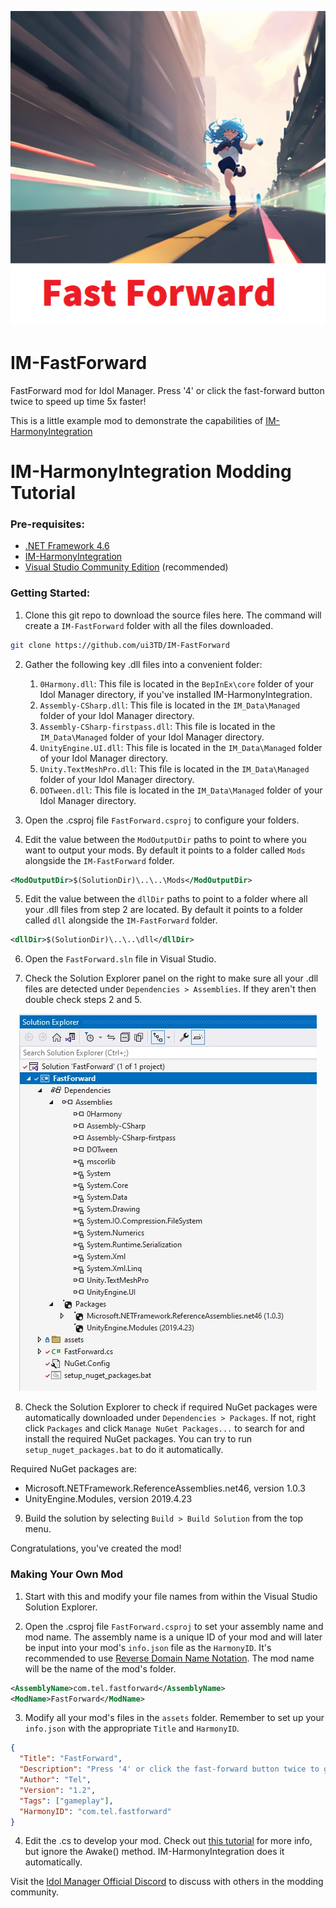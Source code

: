 
<p align="center">
  <img src="source/assets/thumb.png?raw=true" />
</p>

# IM-FastForward
FastForward mod for Idol Manager. Press '4' or click the fast-forward button twice to speed up time 5x faster!

This is a little example mod to demonstrate the capabilities of [IM-HarmonyIntegration](https://github.com/ui3TD/IM-HarmonyIntegration)

# IM-HarmonyIntegration Modding Tutorial

### Pre-requisites: 
- [.NET Framework 4.6](https://dotnet.microsoft.com/en-us/download/dotnet-framework/net46)
- [IM-HarmonyIntegration](https://github.com/ui3TD/IM-HarmonyIntegration)
- [Visual Studio Community Edition](https://visualstudio.microsoft.com/vs/community/) (recommended)

### Getting Started:

1. Clone this git repo to download the source files here. The command will create a `IM-FastForward` folder with all the files downloaded.
```bash
git clone https://github.com/ui3TD/IM-FastForward
```
2. Gather the following key .dll files into a convenient folder:
	1. `0Harmony.dll`: This file is located in the `BepInEx\core` folder of your Idol Manager directory, if you've installed IM-HarmonyIntegration.
	2. `Assembly-CSharp.dll`: This file is located in the `IM_Data\Managed` folder of your Idol Manager directory.
	3. `Assembly-CSharp-firstpass.dll`: This file is located in the `IM_Data\Managed` folder of your Idol Manager directory.
	4. `UnityEngine.UI.dll`: This file is located in the `IM_Data\Managed` folder of your Idol Manager directory.
	5. `Unity.TextMeshPro.dll`: This file is located in the `IM_Data\Managed` folder of your Idol Manager directory.
	6. `DOTween.dll`: This file is located in the `IM_Data\Managed` folder of your Idol Manager directory.

3. Open the .csproj file `FastForward.csproj` to configure your folders.

4. Edit the value between the `ModOutputDir` paths to point to where you want to output your mods. By default it points to a folder called `Mods` alongside the `IM-FastForward` folder.
```xml
<ModOutputDir>$(SolutionDir)\..\..\Mods</ModOutputDir>
```

5. Edit the value between the `dllDir` paths to point to a folder where all your .dll files from step 2 are located. By default it points to a folder called `dll` alongside the `IM-FastForward` folder.
```xml
<dllDir>$(SolutionDir)\..\..\dll</dllDir>
```

6. Open the `FastForward.sln` file in Visual Studio.

7. Check the Solution Explorer panel on the right to make sure all your .dll files are detected under `Dependencies > Assemblies`. If they aren't then double check steps 2 and 5.

<p align="center">
  <img src="readme%20assets/solution_explorer.jpg?raw=true" />
</p>

8. Check the Solution Explorer to check if required NuGet packages were automatically downloaded under `Dependencies > Packages`. If not, right click `Packages` and click `Manage NuGet Packages...` to search for and install the required NuGet packages.
You can try to run `setup_nuget_packages.bat` to do it automatically.

Required NuGet packages are:
- Microsoft.NETFramework.ReferenceAssemblies.net46, version 1.0.3
- UnityEngine.Modules, version 2019.4.23
 
9. Build the solution by selecting `Build > Build Solution` from the top menu.

Congratulations, you've created the mod!

### Making Your Own Mod
1. Start with this and modify your file names from within the Visual Studio Solution Explorer.

2. Open the .csproj file `FastForward.csproj` to set your assembly name and mod name. The assembly name is a unique ID of your mod and will later be input into your mod's `info.json` file as the `HarmonyID`. It's recommended to use [Reverse Domain Name Notation](https://en.wikipedia.org/wiki/Reverse_domain_name_notation). The mod name will be the name of the mod's folder.
```xml
<AssemblyName>com.tel.fastforward</AssemblyName>
<ModName>FastForward</ModName>
```
3. Modify all your mod's files in the `assets` folder. Remember to set up your `info.json` with the appropriate `Title` and `HarmonyID`.
```json
{
  "Title": "FastForward",
  "Description": "Press '4' or click the fast-forward button twice to go faster!",
  "Author": "Tel",
  "Version": "1.2",
  "Tags": ["gameplay"],
  "HarmonyID": "com.tel.fastforward"
}

```
4. Edit the .cs to develop your mod. Check out [this tutorial](https://outward.fandom.com/wiki/Mod_development_guide/Harmony) for more info, but ignore the Awake() method. IM-HarmonyIntegration does it automatically. 


Visit the [Idol Manager Official Discord](https://discord.com/invite/83ywHbP) to discuss with others in the modding community.